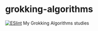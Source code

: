 # grokking-algorithms
[![ESlint](https://github.com/aelnko/grokking-algorithms/actions/workflows/Eslint.yml/badge.svg)](https://github.com/aelnko/grokking-algorithms/actions/workflows/Eslint.yml)
My Grokking Algorithms studies